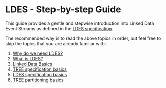 # LDES - Step-by-step Guide
This guide provides a gentle and stepwise introduction into Linked Data Event Streams as defined in the [LDES specification](https://w3id.org/ldes/specification).

The recommended way is to read the above topics in order, but feel free to skip the topics that you are already familiar with:

1. [Why do we need LDES?](./A-why-do-we-need-ldes.md)
2. [What is LDES?](./B-what-is-ldes.md)
3. [Linked Data Basics](./C-linked-data-basics.md)
4. [TREE specification basics](./D-tree-specs.md)
5. [LDES specification basics](./E-ldes-specs.md)
6. [TREE partitioning basics](./F-tree-partitioning.md)
